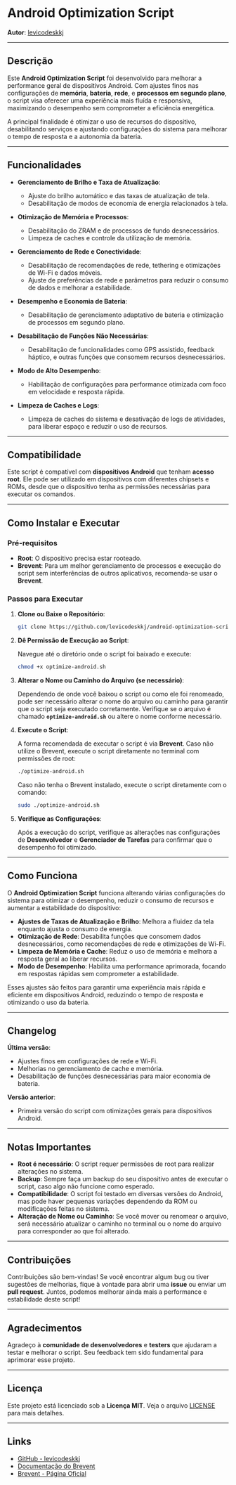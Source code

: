# Android Optimization Script

**Autor**: [levicodeskkj](https://github.com/levicodeskkj)

---

## Descrição

Este **Android Optimization Script** foi desenvolvido para melhorar a performance geral de dispositivos Android. Com ajustes finos nas configurações de **memória**, **bateria**, **rede**, e **processos em segundo plano**, o script visa oferecer uma experiência mais fluída e responsiva, maximizando o desempenho sem comprometer a eficiência energética.

A principal finalidade é otimizar o uso de recursos do dispositivo, desabilitando serviços e ajustando configurações do sistema para melhorar o tempo de resposta e a autonomia da bateria.

---

## Funcionalidades

* **Gerenciamento de Brilho e Taxa de Atualização**:
  - Ajuste do brilho automático e das taxas de atualização de tela.
  - Desabilitação de modos de economia de energia relacionados à tela.
  
* **Otimização de Memória e Processos**:
  - Desabilitação do ZRAM e de processos de fundo desnecessários.
  - Limpeza de caches e controle da utilização de memória.
  
* **Gerenciamento de Rede e Conectividade**:
  - Desabilitação de recomendações de rede, tethering e otimizações de Wi-Fi e dados móveis.
  - Ajuste de preferências de rede e parâmetros para reduzir o consumo de dados e melhorar a estabilidade.
  
* **Desempenho e Economia de Bateria**:
  - Desabilitação de gerenciamento adaptativo de bateria e otimização de processos em segundo plano.
  
* **Desabilitação de Funções Não Necessárias**:
  - Desabilitação de funcionalidades como GPS assistido, feedback háptico, e outras funções que consomem recursos desnecessários.
  
* **Modo de Alto Desempenho**:
  - Habilitação de configurações para performance otimizada com foco em velocidade e resposta rápida.
  
* **Limpeza de Caches e Logs**:
  - Limpeza de caches do sistema e desativação de logs de atividades, para liberar espaço e reduzir o uso de recursos.

---

## Compatibilidade

Este script é compatível com **dispositivos Android** que tenham **acesso root**. Ele pode ser utilizado em dispositivos com diferentes chipsets e ROMs, desde que o dispositivo tenha as permissões necessárias para executar os comandos.

---

## Como Instalar e Executar

### Pré-requisitos

- **Root**: O dispositivo precisa estar rooteado.
- **Brevent**: Para um melhor gerenciamento de processos e execução do script sem interferências de outros aplicativos, recomenda-se usar o **Brevent**.

### Passos para Executar

1. **Clone ou Baixe o Repositório**:

   ```bash
   git clone https://github.com/levicodeskkj/android-optimization-script.git

2. **Dê Permissão de Execução ao Script**:

   Navegue até o diretório onde o script foi baixado e execute:

   ```bash
   chmod +x optimize-android.sh
   ```

3. **Alterar o Nome ou Caminho do Arquivo (se necessário)**:

   Dependendo de onde você baixou o script ou como ele foi renomeado, pode ser necessário alterar o nome do arquivo ou caminho para garantir que o script seja executado corretamente. Verifique se o arquivo é chamado **`optimize-android.sh`** ou altere o nome conforme necessário.

4. **Execute o Script**:

   A forma recomendada de executar o script é via **Brevent**. Caso não utilize o Brevent, execute o script diretamente no terminal com permissões de root:

   ```bash
   ./optimize-android.sh
   ```

   Caso não tenha o Brevent instalado, execute o script diretamente com o comando:

   ```bash
   sudo ./optimize-android.sh
   ```

5. **Verifique as Configurações**:

   Após a execução do script, verifique as alterações nas configurações de **Desenvolvedor** e **Gerenciador de Tarefas** para confirmar que o desempenho foi otimizado.

---

## Como Funciona

O **Android Optimization Script** funciona alterando várias configurações do sistema para otimizar o desempenho, reduzir o consumo de recursos e aumentar a estabilidade do dispositivo:

* **Ajustes de Taxas de Atualização e Brilho**: Melhora a fluidez da tela enquanto ajusta o consumo de energia.
* **Otimização de Rede**: Desabilita funções que consomem dados desnecessários, como recomendações de rede e otimizações de Wi-Fi.
* **Limpeza de Memória e Cache**: Reduz o uso de memória e melhora a resposta geral ao liberar recursos.
* **Modo de Desempenho**: Habilita uma performance aprimorada, focando em respostas rápidas sem comprometer a estabilidade.

Esses ajustes são feitos para garantir uma experiência mais rápida e eficiente em dispositivos Android, reduzindo o tempo de resposta e otimizando o uso da bateria.

---

## Changelog

**Última versão**:

* Ajustes finos em configurações de rede e Wi-Fi.
* Melhorias no gerenciamento de cache e memória.
* Desabilitação de funções desnecessárias para maior economia de bateria.

**Versão anterior**:

* Primeira versão do script com otimizações gerais para dispositivos Android.

---

## Notas Importantes

* **Root é necessário**: O script requer permissões de root para realizar alterações no sistema.
* **Backup**: Sempre faça um backup do seu dispositivo antes de executar o script, caso algo não funcione como esperado.
* **Compatibilidade**: O script foi testado em diversas versões do Android, mas pode haver pequenas variações dependendo da ROM ou modificações feitas no sistema.
* **Alteração de Nome ou Caminho**: Se você mover ou renomear o arquivo, será necessário atualizar o caminho no terminal ou o nome do arquivo para corresponder ao que foi alterado.

---

## Contribuições

Contribuições são bem-vindas! Se você encontrar algum bug ou tiver sugestões de melhorias, fique à vontade para abrir uma **issue** ou enviar um **pull request**. Juntos, podemos melhorar ainda mais a performance e estabilidade deste script!

---

## Agradecimentos

Agradeço à **comunidade de desenvolvedores** e **testers** que ajudaram a testar e melhorar o script. Seu feedback tem sido fundamental para aprimorar esse projeto.

---

## Licença

Este projeto está licenciado sob a **Licença MIT**. Veja o arquivo [LICENSE](LICENSE) para mais detalhes.

---

## Links

* [GitHub - levicodeskkj](https://github.com/levicodeskkj)
* [Documentação do Brevent](https://github.com/Brevent/Brevent)
* [Brevent - Página Oficial](https://github.com/Brevent/Brevent)
